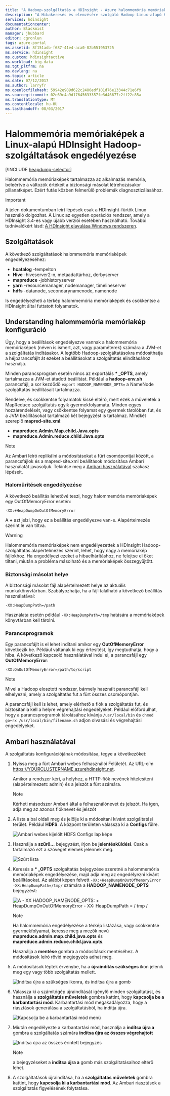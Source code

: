 ```yaml
---
title: "A Hadoop-szolgáltatás a HDInsight - Azure halommemória memóriaképek engedélyezése |} Microsoft Docs"
description: "A Hibakeresés és elemzésére szolgáló Hadoop Linux-alapú HDInsight-fürtök szolgáltatásai halommemória memóriaképek engedélyezése."
services: hdinsight
documentationcenter: 
author: Blackmist
manager: jhubbard
editor: cgronlun
tags: azure-portal
ms.assetid: 8f151adb-f687-41e4-aca0-82b551953725
ms.service: hdinsight
ms.custom: hdinsightactive
ms.workload: big-data
ms.tgt_pltfrm: na
ms.devlang: na
ms.topic: article
ms.date: 07/12/2017
ms.author: larryfr
ms.openlocfilehash: 59942e989d622c2486edf181d76e13344c71e6f9
ms.sourcegitcommit: 02e69c4a9d17645633357fe3d46677c2ff22c85a
ms.translationtype: MT
ms.contentlocale: hu-HU
ms.lasthandoff: 08/03/2017
---
```

# <a name="enable-heap-dumps-for-hadoop-services-on-linux-based-hdinsight"></a>Halommemória memóriaképek a Linux-alapú HDInsight Hadoop-szolgáltatások engedélyezése

[!INCLUDE [heapdump-selector](../../includes/hdinsight-selector-heap-dump.md)]

Halommemória memóriaképek tartalmazza az alkalmazás memória, beleértve a változók értékeit a biztonsági másolat létrehozásakor pillanatképet. Ezért futás közben felmerülő problémák diagnosztizálásához.

> [!IMPORTANT]
> A jelen dokumentumban leírt lépések csak a HDInsight-fürtök Linux használó dolgozhat. A Linux az egyetlen operációs rendszer, amely a HDInsight 3.4-es vagy újabb verziói esetében használható. További tudnivalókért lásd: [A HDInsight elavulása Windows rendszeren](hdinsight-component-versioning.md#hdinsight-windows-retirement).

## <a name="whichServices"></a>Szolgáltatások

A következő szolgáltatások halommemória memóriaképek engedélyezéséhez:

* **hcatalog** -tempelton
* **Hive** -hiveserver2-n, metaadattárhoz, derbyserver
* **mapreduce** -jobhistoryserver
* **yarn** -resourcemanager, nodemanager, timelineserver
* **hdfs** -datanode, secondarynamenode, namenode

Is engedélyezheti a térkép halommemória memóriaképek és csökkentse a HDInsight által futtatott folyamatok.

## <a name="configuration"></a>Understanding halommemória memóriakép konfiguráció

Úgy, hogy a beállítások engedélyezve vannak a halommemória memóriaképek (néven is ismert, azt, vagy paraméterek) számára a JVM-et a szolgáltatás indításakor. A legtöbb Hadoop-szolgáltatásokra módosíthatja a héjparancsfájlt át ezeket a beállításokat a szolgáltatás elindításához használja.

Minden parancsprogram esetén nincs az exportálás  **\* \_OPTS**, amely tartalmazza a JVM-et átadott beállítást. Például a **hadoop-env.sh** parancsfájl, a sor kezdődő `export HADOOP_NAMENODE_OPTS=` a NameNode szolgáltatás beállításait tartalmazza.

Rendelve, és csökkentse folyamatok kissé eltérő, mert ezek a műveletek a MapReduce szolgáltatás egyik gyermekfolyamata. Minden egyes hozzárendelését, vagy csökkentse folyamat egy gyermek tárolóban fut, és a JVM beállításokat tartalmazó két bejegyzést is tartalmaz. Mindkét szereplő **mapred-site.xml**:

* **mapreduce.Admin.Map.child.Java.opts**
* **mapreduce.Admin.reduce.child.Java.opts**

> [!NOTE]
> Az Ambari leíró replikálni a módosításokat a fürt csomópontjai között, a parancsfájlok és a mapred-site.xml beállítások módosítása Ambari használatát javasoljuk. Tekintse meg a [Ambari használatával](#using-ambari) szakasz lépéseit.

### <a name="enable-heap-dumps"></a>Halomürítések engedélyezése

A következő beállítás lehetővé teszi, hogy halommemória memóriaképek egy OutOfMemoryError esetén:

    -XX:+HeapDumpOnOutOfMemoryError

A  **+**  azt jelzi, hogy ez a beállítás engedélyezve van-e. Alapértelmezés szerint le van tiltva.

> [!WARNING]
> Halommemória memóriaképek nem engedélyezettek a HDInsight Hadoop-szolgáltatás alapértelmezés szerint, lehet, hogy nagy a memóriakép fájlokhoz. Ha engedélyezi ezeket a hibaelhárításhoz, ne felejtse el őket tiltani, miután a probléma másolható és a memóriaképek összegyűjtött.

### <a name="dump-location"></a>Biztonsági másolat helye

A biztonsági másolat fájl alapértelmezett helye az aktuális munkakönyvtárban. Szabályozhatja, ha a fájl található a következő beállítás használatával:

    -XX:HeapDumpPath=/path

Használata esetén például `-XX:HeapDumpPath=/tmp` hatására a memóriaképek könyvtárban kell tárolni.

### <a name="scripts"></a>Parancsprogramok

Egy parancsfájlt is el lehet indítani amikor egy **OutOfMemoryError** következik be. Például váltanak ki egy értesítést, így megtudhatja, hogy a hiba. A következő kapcsoló használatával indul el, a parancsfájl egy __OutOfMemoryError__:

    -XX:OnOutOfMemoryError=/path/to/script

> [!NOTE]
> Mivel a Hadoop elosztott rendszer, bármely használt parancsfájl kell elhelyezni, amely a szolgáltatás fut a fürt összes csomópontján.
> 
> A parancsfájl kell is lehet, amely elérhető a fiók a szolgáltatás fut, és biztosítania kell a helyre végrehajtási engedélyeket. Például előfordulhat, hogy a parancsprogramok tárolásához kívánja `/usr/local/bin` és `chmod go+rx /usr/local/bin/filename.sh` adjon olvasási és végrehajtási engedélyeket.

## <a name="using-ambari"></a>Ambari használatával

A szolgáltatás konfigurációjának módosítása, tegye a következőket:

1. Nyissa meg a fürt Ambari webes felhasználói Felületét. Az URL-cím https://YOURCLUSTERNAME.azurehdinsight.net.

    Amikor a rendszer kéri, a helyhez, a HTTP-fiók nevének hitelesíteni (alapértelmezett: admin) és a jelszót a fürt számára.

   > [!NOTE]
   > Kérheti másodszor Ambari által a felhasználónevet és jelszót. Ha igen, adja meg az azonos fióknevet és jelszót

2. A lista a bal oldali meg és jelölje ki a módosítani kívánt szolgáltatási terület. Például **HDFS**. A központ területen válassza ki a **Configs** fülre.

    ![Ambari webes kijelölt HDFS Configs lap képe](./media/hdinsight-hadoop-heap-dump-linux/serviceconfig.png)

3. Használja a **szűrő...**  bejegyzést, írjon be **jelentésküldési**. Csak a tartalmazó ezt a szöveget elemek jelennek meg.

    ![Szűrt lista](./media/hdinsight-hadoop-heap-dump-linux/filter.png)

4. Keresés a  **\* \_OPTS** szolgáltatás bejegyzése szeretné a halommemória memóriaképek engedélyezése, majd adja meg az engedélyezni kívánt beállításokat. Az alábbi képen felvett `-XX:+HeapDumpOnOutOfMemoryError -XX:HeapDumpPath=/tmp/` számára a **HADOOP\_NAMENODE\_OPTS** bejegyzést:

    ![A - XX HADOOP_NAMENODE_OPTS: + HeapDumpOnOutOfMemoryError - XX: HeapDumpPath = / tmp /](./media/hdinsight-hadoop-heap-dump-linux/opts.png)

   > [!NOTE]
   > Ha halommemória engedélyezése a térkép listázása, vagy csökkentse gyermekfolyamat, keresse meg a mezők nevű **mapreduce.admin.map.child.java.opts** és **mapreduce.admin.reduce.child.java.opts**.

    Használja a **mentése** gombra a módosítások mentéséhez. A módosítások leíró rövid megjegyzés adhat meg.

5. A módosítások léptek érvénybe, ha a **újraindítás szükséges** ikon jelenik meg egy vagy több szolgáltatás mellett.

    ![Indítsa újra a szükséges ikonra, és indítsa újra a gomb](./media/hdinsight-hadoop-heap-dump-linux/restartrequiredicon.png)

6. Válassza ki a számítógép újraindítását igénylő minden szolgáltatást, és használja a **szolgáltatás műveletek** gombra kattint, hogy **kapcsolja be a karbantartási mód**. Karbantartási mód megakadályozza, hogy a riasztások generálása a szolgáltatásból, ha indítja újra.

    ![Kapcsolja be a karbantartási mód menü](./media/hdinsight-hadoop-heap-dump-linux/maintenancemode.png)

7. Miután engedélyezte a karbantartási mód, használja a **indítsa újra a** gombra a szolgáltatás számára **indítsa újra az összes végrehajtott**

    ![Indítsa újra az összes érintett bejegyzés](./media/hdinsight-hadoop-heap-dump-linux/restartbutton.png)

   > [!NOTE]
   > a bejegyzéseket a **indítsa újra a** gomb más szolgáltatásaihoz eltérő lehet.

8. A szolgáltatások újraindítása, ha a **szolgáltatás műveletek** gombra kattint, hogy **kapcsolja ki a karbantartási mód**. Az Ambari riasztások a szolgáltatás figyelésének folytatása.

